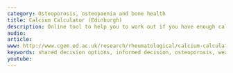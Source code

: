 ```yaml
---
category: Osteoporosis, osteopaenia and bone health
title: Calcium Calculator (Edinburgh)
description: Online tool to help you to work out if you have enough calcium in your diet to keep your bones strong. If your calcium intake is low your doctor may recommend that you take calcium supplements.
audio: 
article: 
www: http://www.cgem.ed.ac.uk/research/rheumatological/calcium-calculator/
keywords: shared decision options, informed decision, osteoporosis, weak, bones, Health, prevent, broken, calcium, vitamin D, calcium calculator, bone health choice decision aid, Mayo Clinic
youtube:
--- 
```

